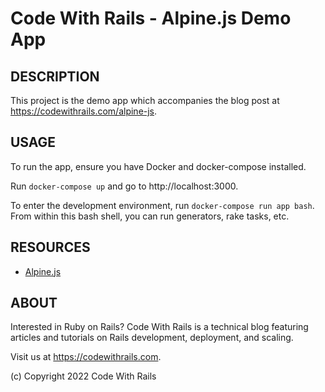 # Code With Rails - Alpine.js Demo App

## DESCRIPTION

This project is the demo app which accompanies the blog post at https://codewithrails.com/alpine-js.

## USAGE

To run the app, ensure you have Docker and docker-compose installed.

Run `docker-compose up` and go to http://localhost:3000.

To enter the development environment, run `docker-compose run app bash`. From within this bash shell, you can run generators, rake tasks, etc.

## RESOURCES

* [Alpine.js](https://alpinejs.dev)

## ABOUT

Interested in Ruby on Rails? Code With Rails is a technical blog featuring articles and tutorials on Rails development, deployment, and scaling.

Visit us at https://codewithrails.com.

(c) Copyright 2022 Code With Rails
